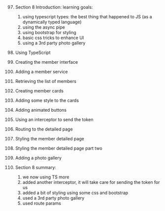 97. Section 8 Introduction:
    learning goals:
    1. using typescript types: the best thing that happened to JS (as a dynamically typed language)
    2. using the async pipe
    3. using bootstrap for styling
    4. basic css tricks to enhance UI
    5. using a 3rd party photo gallery

98. Using TypeScript
99. Creating the member interface
100. Adding a member service
101. Retrieving the list of members
102. Creating member cards
103. Adding some style to the cards
104. Adding animated buttons
105. Using an interceptor to send the token
106. Routing to the detailed page
107. Styling the member detailed page
108. Styling the member detailed page part two
109. Adding a photo gallery
110. Section 8 summary:
     1. we now using TS more
     2. added another interceptor, it will take care for sending the token for us
     3. added a bit of styling using some css and bootstrap
     4. used a 3rd party photo gallery
     5. used route params
